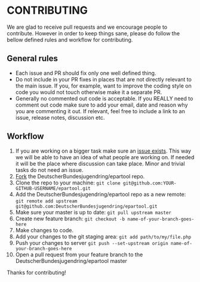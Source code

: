 # CONTRIBUTING

We are glad to receive pull requests and we encourage people to contribute. However in order to keep things sane, please do follow the bellow defined rules and workflow for contributing.

## General rules

* Each issue and PR should fix only one well defined thing.
* Do not include in your PR fixes in places that are not directly relevant to the main issue. If you, for example, want to improve the coding style on code you would not touch otherwise make it a separate PR.
* Generally no commented out code is acceptable. If you REALLY need to comment out code make sure to add your email, date and reason why you are commenting it out. If relevant, feel free to include a link to an issue, release notes, discussion etc.

## Workflow

1. If you are working on a bigger task make sure an [issue exists](https://github.com/DeutscherBundesjugendring/epartool/issues). This way we will be able to have an idea of what people are working on. If needed it will be the place where discussion can take place. Minor and trivial tasks do not need an issue.  
2. [Fork](http://help.github.com/fork-a-repo/) the DeutscherBundesjugendring/epartool repo.
3. Clone the repo to your machine:
    `git clone git@github.com:YOUR-GITHUB-USERNAME/epartool.git`
4. Add the DeutscherBundesjugendring/epartool repo as a new remote:
    `git remote add upstream git@github.com:DeutscherBundesjugendring/epartool.git`
5. Make sure your master is up to date:
    `git pull upstream master`
6. Create new feature branch:
    `git checkout -b name-of-your-branch-goes-here`
7. Make changes to code.
8. Add your changes to the git staging area:
    `git add path/to/my/file.php`
9. Push your changes to server
    `git push --set-upstream origin name-of-your-branch-goes-here`
10. Open a pull request from your feature branch to the DeutscherBundesjugendring/epartool master 

Thanks for contributing!
